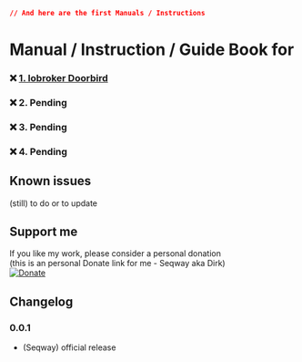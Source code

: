 ```json
// And here are the first Manuals / Instructions
```

# **Manual / Instruction / Guide Book for**

### :x: [1. Iobroker Doorbird](https://github.com/Seqway/Anleitungen/tree/main/Howtos/01_UnifiVPN2CloudServer)
### :x: 2. Pending
### :x: 3. Pending
### :x: 4. Pending

## Known issues

(still) to do or to update

## Support me
If you like my work, please consider a personal donation  
(this is an personal Donate link for me - Seqway aka Dirk)  
[![Donate](https://raw.githubusercontent.com/iobroker-community-adapters/ioBroker.sourceanalytix/master/admin/button.png)](http://paypal.me/Seqway)

## Changelog

### 0.0.1
* (Seqway) official release
